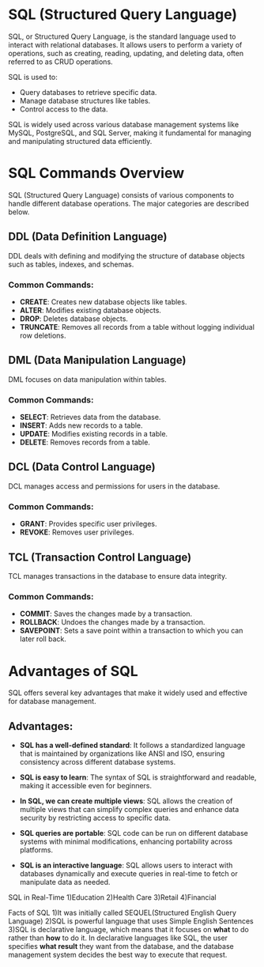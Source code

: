 # SQL (Structured Query Language)

SQL, or Structured Query Language, is the standard language used to interact with relational databases. It allows users to perform a variety of operations, such as creating, reading, updating, and deleting data, often referred to as CRUD operations.

SQL is used to:
- Query databases to retrieve specific data.
- Manage database structures like tables.
- Control access to the data.


SQL is widely used across various database management systems like MySQL, PostgreSQL, and SQL Server, making it fundamental for managing and manipulating structured data efficiently.



# SQL Commands Overview

SQL (Structured Query Language) consists of various components to handle different database operations. The major categories are described below.

## DDL (Data Definition Language)

DDL deals with defining and modifying the structure of database objects such as tables, indexes, and schemas.

### Common Commands:
- **CREATE**: Creates new database objects like tables.
- **ALTER**: Modifies existing database objects.
- **DROP**: Deletes database objects.
- **TRUNCATE**: Removes all records from a table without logging individual row deletions.

## DML (Data Manipulation Language)

DML focuses on data manipulation within tables.

### Common Commands:
- **SELECT**: Retrieves data from the database.
- **INSERT**: Adds new records to a table.
- **UPDATE**: Modifies existing records in a table.
- **DELETE**: Removes records from a table.

## DCL (Data Control Language)

DCL manages access and permissions for users in the database.

### Common Commands:
- **GRANT**: Provides specific user privileges.
- **REVOKE**: Removes user privileges.

## TCL (Transaction Control Language)

TCL manages transactions in the database to ensure data integrity.

### Common Commands:
- **COMMIT**: Saves the changes made by a transaction.
- **ROLLBACK**: Undoes the changes made by a transaction.
- **SAVEPOINT**: Sets a save point within a transaction to which you can later roll back.



# Advantages of SQL

SQL offers several key advantages that make it widely used and effective for database management.

## Advantages:

- **SQL has a well-defined standard**: It follows a standardized language that is maintained by organizations like ANSI and ISO, ensuring consistency across different database systems.
  
- **SQL is easy to learn**: The syntax of SQL is straightforward and readable, making it accessible even for beginners.

- **In SQL, we can create multiple views**: SQL allows the creation of multiple views that can simplify complex queries and enhance data security by restricting access to specific data.

- **SQL queries are portable**: SQL code can be run on different database systems with minimal modifications, enhancing portability across platforms.

- **SQL is an interactive language**: SQL allows users to interact with databases dynamically and execute queries in real-time to fetch or manipulate data as needed.



SQL in Real-Time
1)Education
2)Health Care
3)Retail
4)Financial


Facts of SQL
1)It was initially called SEQUEL(Structured English Query Language)
2)SQL is powerful language that uses Simple English Sentences
3)SQL is declarative language, which means that it focuses on **what** to do rather than **how** to do it. In declarative languages like SQL, the user specifies **what result** they want from the database, and the database management system decides the best way to execute that request.
